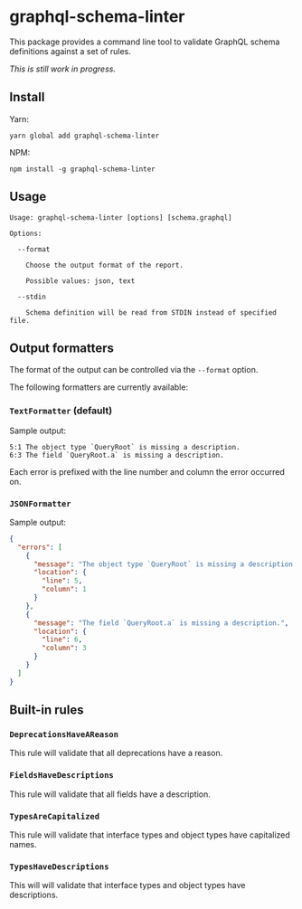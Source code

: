 # graphql-schema-linter

This package provides a command line tool to validate GraphQL schema definitions against a set of rules.

_This is still work in progress._

## Install

Yarn:

```
yarn global add graphql-schema-linter
```

NPM:

```
npm install -g graphql-schema-linter
```

## Usage

```
Usage: graphql-schema-linter [options] [schema.graphql]

Options:

  --format

    Choose the output format of the report.

    Possible values: json, text

  --stdin

    Schema definition will be read from STDIN instead of specified file.
```

## Output formatters

The format of the output can be controlled via the `--format` option.

The following formatters are currently available:

### `TextFormatter` (default)

Sample output:

```
5:1 The object type `QueryRoot` is missing a description.
6:3 The field `QueryRoot.a` is missing a description.
```

Each error is prefixed with the line number and column the error occurred on.

### `JSONFormatter`

Sample output:

```json
{
  "errors": [
    {
      "message": "The object type `QueryRoot` is missing a description.",
      "location": {
        "line": 5,
        "column": 1
      }
    },
    {
      "message": "The field `QueryRoot.a` is missing a description.",
      "location": {
        "line": 6,
        "column": 3
      }
    }
  ]
}
```

## Built-in rules

### `DeprecationsHaveAReason`

This rule will validate that all deprecations have a reason.

### `FieldsHaveDescriptions`

This rule will validate that all fields have a description.

### `TypesAreCapitalized`

This rule will validate that interface types and object types have capitalized names.

### `TypesHaveDescriptions`

This will will validate that interface types and object types have descriptions.
